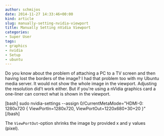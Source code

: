```yaml
---
author: schmijos
date: 2014-11-27 14:33:46+00:00
kind: article
slug: manually-setting-nvidia-viewport
title: Manually Setting nVidia Viewport
categories:
- Super User
tags:
- graphics
- nvidia
- Setup
- ubuntu
---
```


Do you know about the problem of attaching a PC to a TV screen and then having lost the borders of the image? I had that problem too with my Ubuntu media server. It would not show the whole image in the viewport. Adjusting the resolution did't work either. But if you're using a nVidia graphics card a one-liner can correct what is shown in the viewport.

[bash]
sudo nvidia-settings --assign 0/CurrentMetaMode="HDMI-0: 1280x720 { ViewPortIn=1280x720, ViewPortOut=1220x680+30+20 }"
[/bash]

The `ViewPortOut`-option shrinks the image by provided x and y values (pixel).
